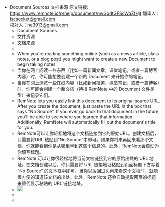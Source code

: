 - Document Sources 文档来源
  原文链接: https://www.remnote.io/p/help/document/nwGbdtGFScWqZfHjt
  翻译人：lscsocket@gmail.com  
  校对人：he3913@gmail.com
    - Document Sources
    - 文件资源
    - 文档来源
    - 
    - When you're reading something online (such as a news article, class notes, or a blog post) you might want to create a new  Document to begin taking notes
    - 当你在网上阅读一些东西（比如一篇新闻文章，课堂笔记，或者一篇博客内容）时，你可能想要创建一个新的 Document 来开始你的笔记。
    - 当你在网上浏览一些在线内容（比如新闻报道、课堂笔记、或者一篇博客）时，你可能会创建一个新文档（特指 RemNote 中的 Document 文件类型）来记录它们。
    - RemNote lets you easily link this document to its original source URL. After you create the document, just paste the URL in the box that says "No Source". If you ever go back to that document in the future, you'll be able to see where you learned that information. Additionally,  RemNote will automatically fill out the document's title for you.
    - RemNote可以让你轻松地将这个文档链接到它的原始URL。创建文档后，只需要将URL 粘贴到“No Source”中即可。如果你将来再回来看那个文档，你就能看到你是从哪里学到这些个信息的。此外，RemNote会自动为你填写标题。
    - RemNote 可以让你很轻松地将当前文档链接到它的原始出处的 URL 地址。在文档创建以后，你只需要将 URL 链接地址粘贴到页面标题下方写着 “No Source” 的文本框中即可。当你以后回过头再来看这个文档时，就能很方便的知道该文档的出处。此外，RemNote 还会自动提取网页的标题来替代显示粘贴的 URL 链接地址。
    - ![](https://i.imgur.com/Nz17tmT.gif)
    - 
    - 